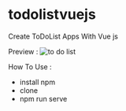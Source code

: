 # todolistvuejs

Create ToDoList Apps With Vue js

Preview :
![to do list](https://user-images.githubusercontent.com/33209112/124040187-9baba400-da2e-11eb-8858-bb5b7abc5bf2.png)


How To Use :
- install npm
- clone 
- npm run serve
